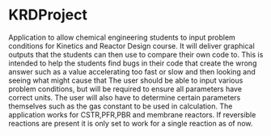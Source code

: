 # KRDProject
Application to allow chemical engineering students to input problem conditions for Kinetics and Reactor Design course. It will deliver graphical outputs that the students 
can then use to compare their own code to. 
This is intended to help the students find bugs in their code that create the wrong answer such as a value accelerating too fast or slow 
and then looking and seeing what might cause that
The user should be able to input various problem conditions, but will be required to ensure all parameters have correct units.
The user will also have to determine certain parameters themselves such as the gas constant to be used in calculation.
The application works for CSTR,PFR,PBR and membrane reactors. If reversible reactions are present it is only set to work for a single reaction as of now.
